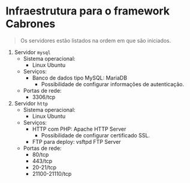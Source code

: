 # Infraestrutura para o framework Cabrones

> Os servidores estão listados na ordem em que são iniciados.

1. Servidor `mysql`
   - Sistema operacional:
     - Linux Ubuntu
   - Serviços:
     - Banco de dados tipo MySQL: MariaDB
       - Possibilidade de configurar informações de autenticação.
   - Portas de rede:
     - 3306/tcp
2. Servidor `http`
   - Sistema operacional:
     - Linux Ubuntu
   - Serviços:
     - HTTP com PHP: Apache HTTP Server
       - Possibilidade de configurar certificado SSL.
     - FTP para deploy: vsftpd FTP Server
   - Portas de rede:
     - 80/tcp
     - 443/tcp
     - 20-21/tcp
     - 21100-21110/tcp
